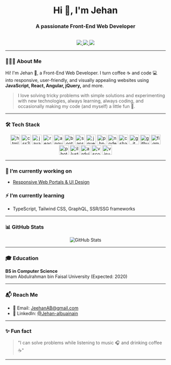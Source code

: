 <h1 align="center">Hi 👋, I'm Jehan</h1>
<h3 align="center">A passionate Front-End Web Developer </h3>

<br> 

<div align="center">
 <a href="mailto:JeehanAB@gmail.com" target="_blank">
    <img src="https://img.shields.io/badge/Email-me-red?style=for-the-badge" />
  </a>
  <a href="https://www.linkedin.com/in/jehan-albuainain/" target="_blank">
    <img src="https://img.shields.io/badge/LinkedIn-Jehan--Albuainain-blue?style=for-the-badge&logo=linkedin" />
  </a>
  <a href="https://github.com/JehanAB" target="_blank">
    <img src="https://img.shields.io/badge/GitHub-JehanAB-black?style=for-the-badge&logo=github" />
  </a>
</div>

---

### 👩🏻‍💻 About Me
Hi! I'm Jehan 👋, a Front-End Web Developer. I turn coffee ☕ and code 💻 into responsive, user-friendly, and visually appealing websites using **JavaScript, React, Angular, jQuery,** and more.  

> I love solving tricky problems with simple solutions and experimenting with new technologies, always learning, always coding, and occasionally making my code (and myself) a little fun 🌚.  

---

### 🛠️ Tech Stack
<div align="center">
  <img src="https://cdn.jsdelivr.net/gh/devicons/devicon/icons/html5/html5-original.svg" height="30" alt="html5"  />
  <img src="https://cdn.jsdelivr.net/gh/devicons/devicon/icons/css3/css3-original.svg" height="30" alt="css3"  />
  <img src="https://cdn.jsdelivr.net/gh/devicons/devicon/icons/javascript/javascript-original.svg" height="30" alt="javascript"  />
  <img src="https://cdn.jsdelivr.net/gh/devicons/devicon/icons/react/react-original.svg" height="30" alt="react"  />
  <img src="https://cdn.jsdelivr.net/gh/devicons/devicon/icons/angularjs/angularjs-original.svg" height="30" alt="angular"  />
  <img src="https://cdn.jsdelivr.net/gh/devicons/devicon/icons/bootstrap/bootstrap-original.svg" height="30" alt="bootstrap"  />
  <img src="https://cdn.jsdelivr.net/gh/devicons/devicon/icons/sass/sass-original.svg" height="30" alt="sass"  />
  <img src="https://cdn.jsdelivr.net/gh/devicons/devicon/icons/jquery/jquery-original.svg" height="30" alt="jquery"  />
  <img src="https://cdn.jsdelivr.net/gh/devicons/devicon/icons/php/php-original.svg" height="30" alt="php"  />
  <img src="https://cdn.jsdelivr.net/gh/devicons/devicon/icons/nodejs/nodejs-original.svg" height="30" alt="nodejs"  />
  <img src="https://cdn.jsdelivr.net/gh/devicons/devicon/icons/csharp/csharp-original.svg" height="30" alt="csharp"  />
  <img src="https://cdn.jsdelivr.net/gh/devicons/devicon/icons/git/git-original.svg" height="30" alt="git"  />
  <img src="https://cdn.jsdelivr.net/gh/devicons/devicon/icons/github/github-original.svg" height="30" alt="github"  />
  <img src="https://cdn.jsdelivr.net/gh/devicons/devicon/icons/figma/figma-original.svg" height="30" alt="figma"  />
  <img src="https://cdn.jsdelivr.net/gh/devicons/devicon/icons/photoshop/photoshop-plain.svg" height="30" alt="photoshop"  />
  <img src="https://cdn.jsdelivr.net/gh/devicons/devicon/icons/illustrator/illustrator-plain.svg" height="30" alt="illustrator"  />
  <img src="https://cdn.jsdelivr.net/gh/devicons/devicon/icons/arduino/arduino-original.svg" height="30" alt="arduino"  />
  <img src="https://cdn.jsdelivr.net/gh/devicons/devicon/icons/vscode/vscode-original.svg" height="30" alt="vscode"  />
  <img src="https://cdn.jsdelivr.net/gh/devicons/devicon/icons/visualstudio/visualstudio-plain.svg" height="30" alt="visualstudio"  />
</div>

---

### 🔭 I’m currently working on
- [Responsive Web Portals & UI Design](https://github.com/JeehanAB)

### ⚡ I’m currently learning
- TypeScript, Tailwind CSS, GraphQL, SSR/SSG frameworks

---

### 📊 GitHub Stats
<p align="center">
  <img src="https://github-readme-stats.vercel.app/api?username=JehanAB&show_icons=true&theme=radical" alt="GitHub Stats" />
</p>

---

### 🎓 Education
**BS in Computer Science**  
Imam Abdulrahman bin Faisal University (Expected: 2020)  

---

### 📬 Reach Me
- 📧 Email: [JeehanAB@gmail.com](mailtoJeehanAB@gmail.com)
- 💼 LinkedIn: [@Jehan-albuainain](https://www.linkedin.com/in/jehan-albuainain-28a798212/)


---

### ✨ Fun fact
> "I can solve problems while listening to music 🎧 and drinking coffee ☕"

---
